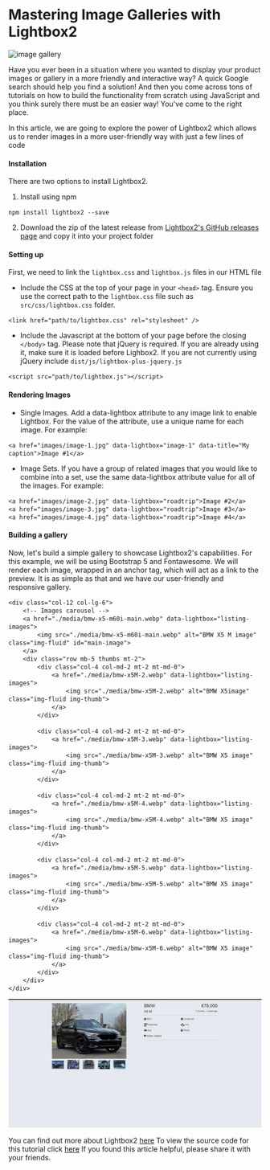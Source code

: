# Mastering Image Galleries with Lightbox2

![image gallery](https://images.pexels.com/photos/5586315/pexels-photo-5586315.jpeg?auto=compress&cs=tinysrgb&w=1260&h=750&dpr=1)

Have you ever been in a situation where you wanted to display your product images or gallery in a more friendly and interactive way? A quick Google search should help you find a solution! And then you come across tons of tutorials on how to build the functionality from scratch using JavaScript and you think surely there must be an easier way! You've come to the right place.

In this article, we are going to explore the power of Lightbox2 which allows us to render images in a more user-friendly way with just a few lines of code

#### Installation
There are two options to install Lightbox2. 

1. Install using npm 
```
npm install lightbox2 --save
```

2. Download the zip of the latest release from [Lightbox2's GitHub releases page](https://github.com/lokesh/lightbox2/releases) and copy it into your project folder

#### Setting up
First, we need to link the `lightbox.css` and `lightbox.js` files in our HTML file
- Include the CSS at the top of your page in your `<head>` tag. Ensure you use the correct path to the `lightbox.css` file such as `src/css/lightbox.css` folder.

```
<link href="path/to/lightbox.css" rel="stylesheet" />
```

- Include the Javascript at the bottom of your page before the closing `</body>` tag. Please note that jQuery is required. If you are already using it, make sure it is loaded before Lighbox2. If you are not currently using jQuery include `dist/js/lightbox-plus-jquery.js`

```
<script src="path/to/lightbox.js"></script>
```

#### Rendering Images
- Single Images. Add a data-lightbox attribute to any image link to enable Lightbox. For the value of the attribute, use a unique name for each image. For example:

```
<a href="images/image-1.jpg" data-lightbox="image-1" data-title="My caption">Image #1</a>
```

- Image Sets. If you have a group of related images that you would like to combine into a set, use the same data-lightbox attribute value for all of the images. For example:

```
<a href="images/image-2.jpg" data-lightbox="roadtrip">Image #2</a>
<a href="images/image-3.jpg" data-lightbox="roadtrip">Image #3</a>
<a href="images/image-4.jpg" data-lightbox="roadtrip">Image #4</a>
```
#### Building a gallery
Now, let's build a simple gallery to showcase Lightbox2's capabilities. For this example, we will be using Bootstrap 5 and Fontawesome.
We will render each image, wrapped in an anchor tag, which will act as a link to the preview. It is as simple as that and we have our user-friendly and responsive gallery.

```
<div class="col-12 col-lg-6">
    <!-- Images carousel -->
    <a href="./media/bmw-x5-m60i-main.webp" data-lightbox="listing-images">
        <img src="./media/bmw-x5-m60i-main.webp" alt="BMW X5 M image" class="img-fluid" id="main-image">
    </a>
    <div class="row mb-5 thumbs mt-2">
        <div class="col-4 col-md-2 mt-2 mt-md-0">
            <a href="./media/bmw-x5M-2.webp" data-lightbox="listing-images">
                <img src="./media/bmw-x5M-2.webp" alt="BMW X5image" class="img-fluid img-thumb">
            </a>
        </div>

        <div class="col-4 col-md-2 mt-2 mt-md-0">
            <a href="./media/bmw-x5M-3.webp" data-lightbox="listing-images">
                <img src="./media/bmw-x5M-3.webp" alt="BMW X5 image" class="img-fluid img-thumb">
            </a>
        </div>

        <div class="col-4 col-md-2 mt-2 mt-md-0">
            <a href="./media/bmw-x5M-4.webp" data-lightbox="listing-images">
                <img src="./media/bmw-x5M-4.webp" alt="BMW X5 image" class="img-fluid img-thumb">
            </a>
        </div>

        <div class="col-4 col-md-2 mt-2 mt-md-0">
            <a href="./media/bmw-x5M-5.webp" data-lightbox="listing-images">
                <img src="./media/bmw-x5M-5.webp" alt="BMW X5 image" class="img-fluid img-thumb">
            </a>
        </div>

        <div class="col-4 col-md-2 mt-2 mt-md-0">
            <a href="./media/bmw-x5M-6.webp" data-lightbox="listing-images">
                <img src="./media/bmw-x5M-6.webp" alt="BMW X5 image" class="img-fluid img-thumb">
            </a>
        </div>
    </div>
</div>
```

![gallery](./media/docs/lightbox2-gallery.gif)

You can find out more about Lightbox2 [here](https://lokeshdhakar.com/projects/lightbox2/#getting-started)
To view the source code for this tutorial click [here](https://github.com/Dayana-N/lightbox2-article)
If you found this article helpful, please share it with your friends.
